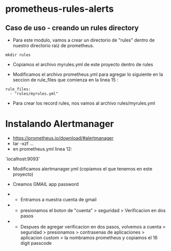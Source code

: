 # prometheus-rules-alerts

## Caso de uso - creando un rules directory

* Para este modulo, vamos a crear un directorio de "rules" dentro de nuestro directorio raiz de prometheus.

`mkdir rules`

* Copiamos el archivo myrules.yml de este proyecto dentro de rules

* Modificamos el archivo prometheus.yml para agregar lo siguiente en la seccion de rule_files que comienza en la linea 15 : 

```
rule_files:
  - "rules/myrules.yml"
```

* Para crear los record rules, nos vamos al archivo rules/myrules.yml



# Instalando Alertmanager
* https://prometheus.io/download/#alertmanager
* tar -xzf ...
* en prometheus.yml linea 12: 

`localhost:9093'

* Modificamos alertmanager.yml (copiamos el que tenemos en este proyecto)

* Creamos GMAIL app password
* * Entramos a nuestra cuenta de gmail
* * presionamos el boton de "cuenta" > seguridad > Verificacion en dos pasos
* * Despues de agregar verificacion en dos pasos, volvemos a cuenta > seguridad > presionamos > contrasenas de aplicaciones > aplicacion custom > la nombramos prometheus y copiamos el 16 digit passcode

